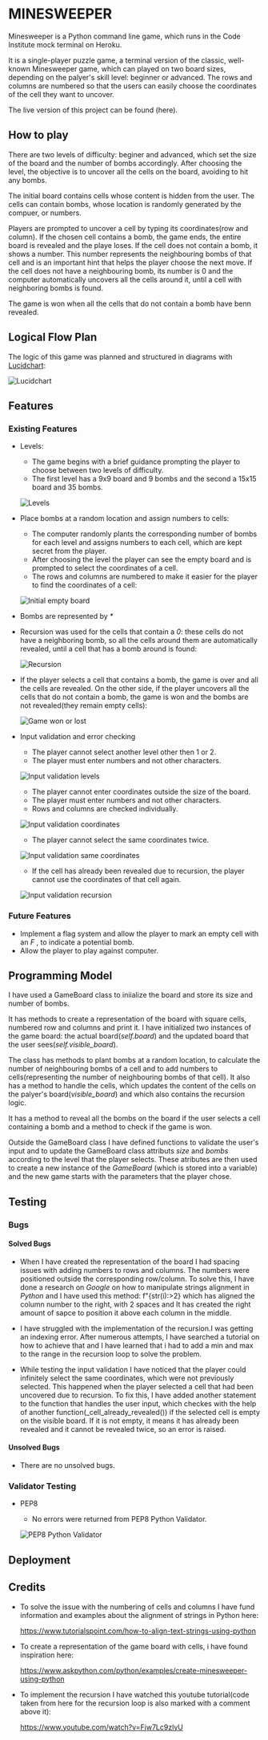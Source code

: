# MINESWEEPER
Minesweeper is a Python command line game, which runs in the Code Institute mock terminal on Heroku.

It is a single-player puzzle game, a terminal version of the classic, well-known Minesweeper game, which can played on two board sizes,
depending on the palyer's skill level: beginner or advanced. The rows and columns are numbered so that the users
can easily choose the coordinates of the cell they want to uncover.

The live version of this project can be found (here).

## How to play

There are two levels of difficulty: beginer and advanced, which set the size of the board and the number of bombs accordingly.
After choosing the level, the objective is to uncover all the cells on the board, avoiding to hit any bombs.

The initial board contains cells whose content is hidden from the user.
The cells can contain bombs, whose location is randomly generated by the compuer, or numbers.

Players are prompted to uncover a cell by typing its coordinates(row and column). If the chosen cell contains a bomb, the game ends, the entire board is revealed and the playe loses. If the cell does not contain a bomb, it shows a number. This number represents the neighbouring bombs of that cell and is an important hint that helps the player choose the next move. If the cell does not have a neighbouring bomb, its number is 0 and the computer automatically uncovers all the cells around it, until a cell with neighboring bombs is found.

The game is won when all the cells that do not contain a bomb have benn revealed.


## Logical Flow Plan

The logic of this game was planned and structured in diagrams with [Lucidchart](https://www.lucidchart.com/pages/):

![Lucidchart](assets/images/lucidchart.png)

## Features
### Existing Features

- Levels:
    - The game begins with a brief guidance prompting the player to choose between two levels of difficulty.
    - The first level has a 9x9 board and 9 bombs and the second a 15x15 board and 35 bombs.

    ![Levels](assets/images/levels.png)

- Place bombs at a random location and assign numbers to cells:
    - The computer randomly plants the corresponding number of bombs for each level and assigns numbers to each cell, which are kept secret from the player.
    - After choosing the level the player can see the empty board and is prompted to select the coordinates of a cell.
    - The rows and columns are numbered to make it easier for the player to find the coordinates of a cell:

    ![Initial empty board](assets/images/initial_board.png) 

- Bombs are represented by _*_
- Recursion was used for the cells that contain a _0_: these cells do not have a neighboring bomb, so all the cells around them are automatically revealed, until a cell that has a bomb around is found:

    ![Recursion](assets/images/recursion.png)

- If the player selects a cell that contains a bomb, the game is over and all the cells are revealed. On the other side, if the player uncovers all the cells that do not contain a bomb, the game is won and the bombs are not revealed(they remain empty cells):

    ![Game won or lost](assets/images/game_over.png)


- Input validation and error checking

    - The player cannot select another level other then 1 or 2.
    - The player must enter numbers and not other characters.

    ![Input validation levels](assets/images/input_validation1.png)

    - The player cannot enter coordinates outside the size of the board.
    - The player must enter numbers and not other characters.
    - Rows and columns are checked individually.

    ![Input validation coordinates](assets/images/input_validation2.png) 

    - The player cannot select the same coordinates twice.

    ![Input validation same coordinates](assets/images/input_validation3.png)

    - If the cell has already been revealed due to recursion, the player cannot use the coordinates of that cell again.

    ![Input validation recursion](assets/images/input_validation4.png)

### Future Features

- Implement a flag system and allow the player to mark an empty cell with an  _F_ , to indicate a potential bomb.
- Allow the player to play against computer.

## Programming Model

I have used a GameBoard class to iniialize the board and store its size and number of bombs.

It has methods to create a representation of the board with square cells, numbered row and columns and print it.
I have initialized two instances of the game board: the actual board(_self.board_) and the updated board that the user sees(*self.visible_board*).

The class has methods to plant bombs at a random location, to calculate the number of neighbouring bombs of a cell and to add numbers to cells(representing the number of neighbouring bombs of that cell).
It also has a method to handle the cells, which updates the content of the cells on the palyer's board(*visible_board*) and which also contains the recursion logic.

It has a method to reveal all the bombs on the board if the user selects a cell containing a bomb and a method to check if the game is won.

Outside the GameBoard class I have defined functions to validate the user's input and to update the GameBoard class attributs _size_ and _bombs_ according to the level that the player selects. 
These atributes are then used to create a new instance of the _GameBoard_ (which is stored into a variable) and the new game starts with the parameters that the player chose.

## Testing


### Bugs

#### Solved Bugs

- When I have created the representation of the board I had spacing issues with adding numbers to rows and columns. The numbers were positioned outside the corresponding row/column. To solve this, I have done a research on _Google_ on how to manipulate strings alignment in _Python_ and I have used this method: f"{str(i):>2} which has aligned the column number to the right, with 2 spaces and It has created the right amount of sapce to position it above each column in the middle.

- I have struggled with the implementation of the recursion.I was getting an indexing error. After numerous attempts, I have searched a tutorial on how to achieve that and I have learned that i had to add a min and max to the range in the recursion loop to solve the problem.

- While testing the input validation I have noticed that the player could infinitely select the same coordinates, which were not previously selected. This happened when the player selected a cell that had been uncovered due to recursion. To fix this, I have added another statement to the function that handles the user input, which checkes with the help of another function(_cell_already_revealed()) if the selected cell is empty on the visible board. If it is not empty, it means it has already been revealed and it cannot be revealed twice, so an error is raised.

#### Unsolved Bugs

- There are no unsolved bugs.

### Validator Testing

- PEP8
    - No errors were returned from PEP8 Python Validator.

    ![PEP8 Python Validator](assets/images/validator.png)

## Deployment


## Credits

- To solve the issue with the numbering of cells and columns I have fund information and examples about the alignment of strings in Python here: 

    https://www.tutorialspoint.com/how-to-align-text-strings-using-python

- To create a representation of the game board with cells, i have found inspiration here:

    https://www.askpython.com/python/examples/create-minesweeper-using-python 

- To implement the recursion I have watched this youtube tutorial(code taken from here for the recursion loop is also marked with a comment above it):

    https://www.youtube.com/watch?v=Fjw7Lc9zlyU
